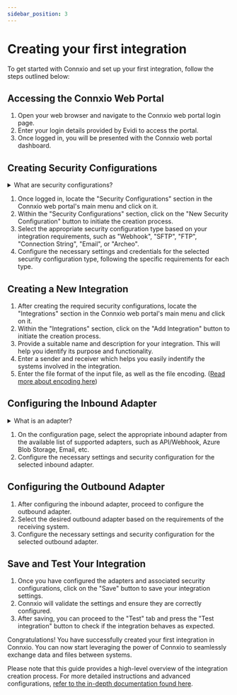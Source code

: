 ```yaml
---
sidebar_position: 3
---
```


# Creating your first integration

To get started with Connxio and set up your first integration, follow the steps outlined below:

## Accessing the Connxio Web Portal

1. Open your web browser and navigate to the Connxio web portal login page.
2. Enter your login details provided by Evidi to access the portal.
3. Once logged in, you will be presented with the Connxio web portal dashboard.

## Creating Security Configurations

<details>
    <summary>What are security configurations?</summary>
    <p>
A security configuration in Connxio is a reusable set of credentials and settings that enables secure connections with external systems. It provides a centralized and protected way to store sensitive information, such as API keys and authentication details, ensuring the secure and confidential exchange of data during integrations.
<br />
<br />
<a href="/connxio-portal/security-configurations">Read more about security configurations here.</a>
    </p>
</details>

1. Once logged in, locate the "Security Configurations" section in the Connxio web portal's main menu and click on it.
2. Within the "Security Configurations" section, click on the "New Security Configuration" button to initiate the creation process.
3. Select the appropriate security configuration type based on your integration requirements, such as "Webhook", "SFTP", "FTP", "Connection String", "Email", or "Archeo".
4. Configure the necessary settings and credentials for the selected security configuration type, following the specific requirements for each type.

## Creating a New Integration

1. After creating the required security configurations, locate the "Integrations" section in the Connxio web portal's main menu and click on it.
2. Within the "Integrations" section, click on the "Add Integration" button to initiate the creation process.
3. Provide a suitable name and description for your integration. This will help you identify its purpose and functionality.
4. Enter a sender and receiver which helps you easily indentify the systems involved in the integration.
5. Enter the file format of the input file, as well as the file encoding. ([Read more about encoding here](/integrations/encoding))

## Configuring the Inbound Adapter

<details>
    <summary>What is an adapter?</summary>
    <p>
An adapter serves as a bridge between systems, facilitating the transfer of data using various protocols. It enables seamless integration by providing standardized methods for sending and receiving information, allowing for efficient and flexible data exchange within the Connxio platform.
<br />
<br />
<a href="/integrations/adapters/introduction">Read more about adapters here.</a>
    </p>
</details>

1. On the configuration page, select the appropriate inbound adapter from the available list of supported adapters, such as API/Webhook, Azure Blob Storage, Email, etc.
2. Configure the necessary settings and security configuration for the selected inbound adapter.

## Configuring the Outbound Adapter

1. After configuring the inbound adapter, proceed to configure the outbound adapter.
2. Select the desired outbound adapter based on the requirements of the receiving system.
3. Configure the necessary settings and security configuration for the selected outbound adapter.

## Save and Test Your Integration

1. Once you have configured the adapters and associated security configurations, click on the "Save" button to save your integration settings.
2. Connxio will validate the settings and ensure they are correctly configured.
3. After saving, you can proceed to the "Test" tab and press the "Test integration" button to check if the integration behaves as expected.

Congratulations! You have successfully created your first integration in Connxio. You can now start leveraging the power of Connxio to seamlessly exchange data and files between systems.

Please note that this guide provides a high-level overview of the integration creation process. For more detailed instructions and advanced configurations, [refer to the in-depth documentation found here](/integrations/introduction).